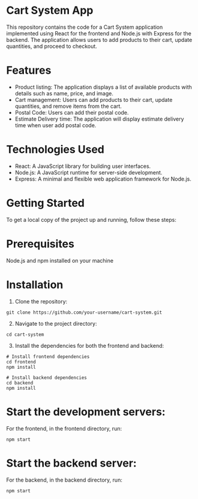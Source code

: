 # Cart System App
This repository contains the code for a Cart System application implemented using React for the frontend and Node.js with Express for the backend. The application allows users to add products to their cart, update quantities, and proceed to checkout.

# Features
- Product listing: The application displays a list of available products with details such as name, price, and image.
- Cart management: Users can add products to their cart, update quantities, and remove items from the cart.
- Postal Code: Users can add their postal code.
- Estimate Delivery time: The application will display estimate delivery time when user add postal code.

# Technologies Used
- React: A JavaScript library for building user interfaces.
- Node.js: A JavaScript runtime for server-side development.
- Express: A minimal and flexible web application framework for Node.js.

# Getting Started
To get a local copy of the project up and running, follow these steps:

# Prerequisites
Node.js and npm installed on your machine

# Installation
1. Clone the repository:
```
git clone https://github.com/your-username/cart-system.git
```
2. Navigate to the project directory:
```
cd cart-system
```
3. Install the dependencies for both the frontend and backend:


```
# Install frontend dependencies
cd frontend
npm install
```
```
# Install backend dependencies
cd backend
npm install
```

# Start the development servers:

For the frontend, in the frontend directory, run:
```
npm start
```

# Start the backend server:
For the backend, in the backend directory, run:
```
npm start
```
